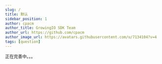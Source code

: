```yaml
---
slug: /
title: 默认
sidebar_position: 1
author: cpacm
author_title: GrowingIO SDK Team
author_url: https://github.com/cpacm
author_image_url: https://avatars.githubusercontent.com/u/7134104?v=4
tags: [question]
---
```


正在完善中。。。